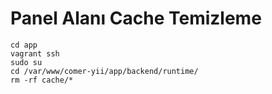 # Panel Alanı Cache Temizleme

`cd app`   
`vagrant ssh`   
`sudo su`   
`cd /var/www/comer-yii/app/backend/runtime/`   
`rm -rf cache/*`




